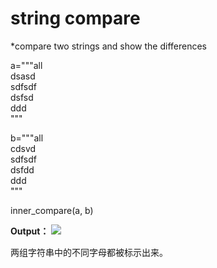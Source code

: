 # string compare

*compare two strings and show the differences

a="""all\
    dsasd\
    sdfsdf\
    dsfsd\
    ddd\
    """

b="""all\
    cdsvd\
    sdfsdf\
    dsfdd\
    ddd\
    """

inner_compare(a, b)

**Output：**
![][timestamplog]

两组字符串中的不同字母都被标示出来。



[timestamplog]: ../images/timestamplog.png


